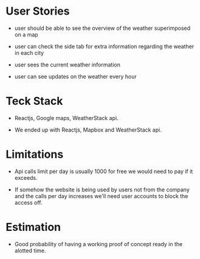 # User Stories

- user should be able to see the overview of the weather superimposed on a map

- user can check the side tab for extra information regarding the weather in each city

- user sees the current weather information

- user can see updates on the weather every hour

# Teck Stack

- Reactjs, Google maps, WeatherStack api.

- We ended up with Reactjs, Mapbox and WeatherStack api.

# Limitations

- Api calls limit per day is usually 1000 for free we would need to pay if it exceeds.

- If somehow the website is being used by users not from the company and the calls per day increases we'll need user accounts to block the access off.

# Estimation

- Good probability of having a working proof of concept ready in the alotted time.